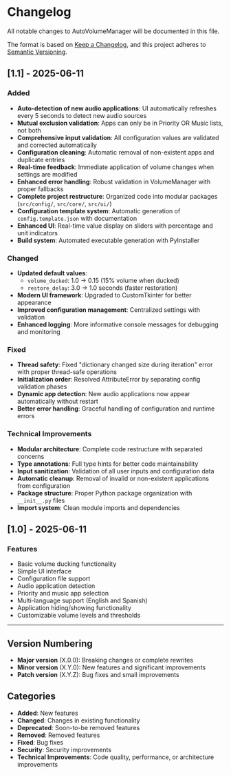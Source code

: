 # Changelog

All notable changes to AutoVolumeManager will be documented in this file.

The format is based on [Keep a Changelog](https://keepachangelog.com/en/1.0.0/),
and this project adheres to [Semantic Versioning](https://semver.org/spec/v2.0.0.html).

## [1.1] - 2025-06-11

### Added
- **Auto-detection of new audio applications**: UI automatically refreshes every 5 seconds to detect new audio sources
- **Mutual exclusion validation**: Apps can only be in Priority OR Music lists, not both
- **Comprehensive input validation**: All configuration values are validated and corrected automatically
- **Configuration cleaning**: Automatic removal of non-existent apps and duplicate entries
- **Real-time feedback**: Immediate application of volume changes when settings are modified
- **Enhanced error handling**: Robust validation in VolumeManager with proper fallbacks
- **Complete project restructure**: Organized code into modular packages (`src/config/`, `src/core/`, `src/ui/`)
- **Configuration template system**: Automatic generation of `config.template.json` with documentation
- **Enhanced UI**: Real-time value display on sliders with percentage and unit indicators
- **Build system**: Automated executable generation with PyInstaller

### Changed
- **Updated default values**: 
  - `volume_ducked`: 1.0 → 0.15 (15% volume when ducked)
  - `restore_delay`: 3.0 → 1.0 seconds (faster restoration)
- **Modern UI framework**: Upgraded to CustomTkinter for better appearance
- **Improved configuration management**: Centralized settings with validation
- **Enhanced logging**: More informative console messages for debugging and monitoring

### Fixed
- **Thread safety**: Fixed "dictionary changed size during iteration" error with proper thread-safe operations
- **Initialization order**: Resolved AttributeError by separating config validation phases
- **Dynamic app detection**: New audio applications now appear automatically without restart
- **Better error handling**: Graceful handling of configuration and runtime errors

### Technical Improvements
- **Modular architecture**: Complete code restructure with separated concerns
- **Type annotations**: Full type hints for better code maintainability
- **Input sanitization**: Validation of all user inputs and configuration data
- **Automatic cleanup**: Removal of invalid or non-existent applications from configuration
- **Package structure**: Proper Python package organization with `__init__.py` files
- **Import system**: Clean module imports and dependencies

## [1.0] - 2025-06-11

### Features
- Basic volume ducking functionality
- Simple UI interface
- Configuration file support
- Audio application detection
- Priority and music app selection
- Multi-language support (English and Spanish)
- Application hiding/showing functionality
- Customizable volume levels and thresholds

---

## Version Numbering

- **Major version** (X.0.0): Breaking changes or complete rewrites
- **Minor version** (X.Y.0): New features and significant improvements
- **Patch version** (X.Y.Z): Bug fixes and small improvements

## Categories

- **Added**: New features
- **Changed**: Changes in existing functionality
- **Deprecated**: Soon-to-be removed features
- **Removed**: Removed features
- **Fixed**: Bug fixes
- **Security**: Security improvements
- **Technical Improvements**: Code quality, performance, or architecture improvements
